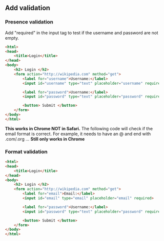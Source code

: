 ## Add validation

### Presence validation
Add "required" in the input tag to test if the username and password are not empty.
```html
<html>
<head>
	<title>Login</title>
</head>
<body>
	<h2> Login </h2>
	<form action="http://wikipedia.com" method="get">
		<label for="username">Username:</label> 
		<input id="username" type="text" placeholder="username" required> 

		<label for="password">Username:</label> 
		<input id="password" type="text" placeholder="password" required>

		<button> Submit </button>
	</form>
</body>
</html>
```

**This works in Chrome NOT in Safari.**
The following code will check if the email format is correct. For example, it needs to have an @ and end with .com/.org ...
**Still only works in Chrome**
### Format validation
```html
<html>
<head>
	<title>Login</title>
</head>
<body>
	<h2> Login </h2>
	<form action="http://wikipedia.com" method="get">
		<label for="email">Email:</label> 
		<input id="email" type="email" placeholder="email" required> 

		<label for="password">Username:</label> 
		<input id="password" type="text" placeholder="password" required>

		<button> Submit </button>
	</form>
</body>
</html>
```

